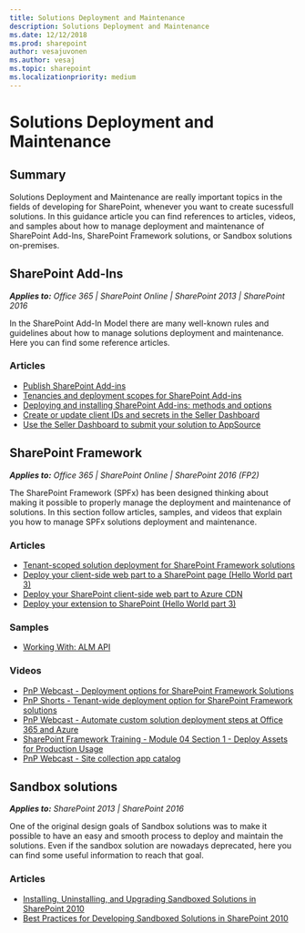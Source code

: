 ```yaml
---
title: Solutions Deployment and Maintenance
description: Solutions Deployment and Maintenance
ms.date: 12/12/2018
ms.prod: sharepoint
author: vesajuvonen
ms.author: vesaj
ms.topic: sharepoint
ms.localizationpriority: medium
---
```


# Solutions Deployment and Maintenance

## Summary

Solutions Deployment and Maintenance are really important topics in the fields of developing for SharePoint, whenever you want to create sucessfull solutions. In this guidance article you can find references to articles, videos, and samples about how to manage deployment and maintenance of SharePoint Add-Ins, SharePoint Framework solutions, or Sandbox solutions on-premises.

## SharePoint Add-Ins

_**Applies to:** Office 365 | SharePoint Online | SharePoint 2013 | SharePoint 2016_

In the SharePoint Add-In Model there are many well-known rules and guidelines about how to manage solutions deployment and maintenance. Here you can find some reference articles.

### Articles

* [Publish SharePoint Add-ins](../sp-add-ins/publish-sharepoint-add-ins.md)
* [Tenancies and deployment scopes for SharePoint Add-ins](../sp-add-ins/tenancies-and-deployment-scopes-for-sharepoint-add-ins.md)
* [Deploying and installing SharePoint Add-ins: methods and options](../sp-add-ins/deploying-and-installing-sharepoint-add-ins-methods-and-options.md)
* [Create or update client IDs and secrets in the Seller Dashboard](/office/dev/store/create-or-update-client-ids-and-secrets)
* [Use the Seller Dashboard to submit your solution to AppSource](/office/dev/store/use-the-seller-dashboard-to-submit-to-the-office-store)

## SharePoint Framework

_**Applies to:** Office 365 | SharePoint Online | SharePoint 2016 (FP2)_

The SharePoint Framework (SPFx) has been designed thinking about making it possible to properly manage the deployment and maintenance of solutions. In this section follow articles, samples, and videos that explain you how to manage SPFx solutions deployment and maintenance.

### Articles

* [Tenant-scoped solution deployment for SharePoint Framework solutions](../spfx/tenant-scoped-deployment.md)
* [Deploy your client-side web part to a SharePoint page (Hello World part 3)](../spfx/web-parts/get-started/serve-your-web-part-in-a-sharepoint-page.md)
* [Deploy your SharePoint client-side web part to Azure CDN](../spfx/web-parts/get-started/deploy-web-part-to-cdn.md)
* [Deploy your extension to SharePoint (Hello World part 3)](../spfx/extensions/get-started/serving-your-extension-from-sharepoint.md)

### Samples

* [Working With: ALM API](https://github.com/SharePoint/PnP-JS-Core/wiki/Working-With:-ALM-API)

### Videos

* [PnP Webcast - Deployment options for SharePoint Framework Solutions](https://www.youtube.com/watch?v=8Nl_dKVQ1O8)
* [PnP Shorts - Tenant-wide deployment option for SharePoint Framework solutions](https://www.youtube.com/watch?v=pemHOZCSwZI)
* [PnP Webcast - Automate custom solution deployment steps at Office 365 and Azure](https://www.youtube.com/watch?v=D98jqzPkfj0)
* [SharePoint Framework Training - Module 04 Section 1 - Deploy Assets for Production Usage](https://www.youtube.com/watch?v=6Sm78rfuImk)
* [PnP Webcast - Site collection app catalog](https://www.youtube.com/watch?v=ZfUKkdMnSYQ)

## Sandbox solutions

_**Applies to:** SharePoint 2013 | SharePoint 2016_

One of the original design goals of Sandbox solutions was to make it possible to have an easy and smooth process to deploy and maintain the solutions. Even if the sandbox solution are nowadays deprecated, here you can find some useful information to reach that goal.

### Articles

* [Installing, Uninstalling, and Upgrading Sandboxed Solutions in SharePoint 2010](https://msdn.microsoft.com/library/office/gg615450.aspx)
* [Best Practices for Developing Sandboxed Solutions in SharePoint 2010](https://msdn.microsoft.com/library/office/gg615455.aspx)
